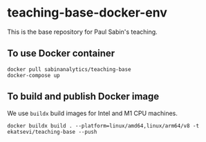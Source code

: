 # teaching-base-docker-env

This is the base repository for Paul Sabin's teaching. 

## To use Docker container

```{bash}
docker pull sabinanalytics/teaching-base
docker-compose up
```

## To build and publish Docker image

We use `buildx` build images for Intel and M1 CPU machines.

```{bash}
docker buildx build . --platform=linux/amd64,linux/arm64/v8 -t ekatsevi/teaching-base --push
```
